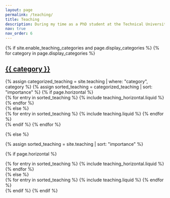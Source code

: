 ```yaml
---
layout: page
permalink: /teaching/
title: Teaching
description: During my time as a PhD student at the Technical University of Munich, I took part in the following lectures and exercises as a teaching assistant. My main task was to write and correct the exam, creating and teaching exercises, organize the course and occasionally give the lecture when Prof. Steinbach was not available.
nav: true
nav_order: 6
---
```


<!-- pages/teaching.md -->
<div class="teaching">
{% if site.enable_teaching_categories and page.display_categories %}
  <!-- Display categorized teaching items -->
  {% for category in page.display_categories %}
  <a id="{{ category }}" href=".#{{ category }}">
    <h2 class="category">{{ category }}</h2>
  </a>
  {% assign categorized_teaching = site.teaching | where: "category", category %}
  {% assign sorted_teaching = categorized_teaching | sort: "importance" %}
  <!-- Generate cards for each teaching entry -->
  {% if page.horizontal %}
  <div class="container">
    <div class="row row-cols-1 row-cols-md-2">
    {% for entry in sorted_teaching %}
      {% include teaching_horizontal.liquid %}
    {% endfor %}
    </div>
  </div>
  {% else %}
  <div class="row row-cols-1 row-cols-md-3">
    {% for entry in sorted_teaching %}
      {% include teaching.liquid %}
    {% endfor %}
  </div>
  {% endif %}
  {% endfor %}

{% else %}

<!-- Display teaching entries without categories -->

{% assign sorted_teaching = site.teaching | sort: "importance" %}

  <!-- Generate cards for each teaching entry -->

{% if page.horizontal %}

  <div class="container">
    <div class="row row-cols-1 row-cols-md-2">
    {% for entry in sorted_teaching %}
      {% include teaching_horizontal.liquid %}
    {% endfor %}
    </div>
  </div>
  {% else %}
  <div class="row row-cols-1 row-cols-md-3">
    {% for entry in sorted_teaching %}
      {% include teaching.liquid %}
    {% endfor %}
  </div>
  {% endif %}
{% endif %}
</div>
